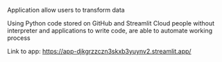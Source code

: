 Application allow users to transform data

Using Python code stored on GitHub and Streamlit Cloud people without interpreter and applications to write code, are able to automate working process

Link to app:
https://app-djkgrzzczn3skxb3yuynv2.streamlit.app/
